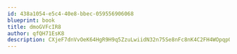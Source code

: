 ```yaml
---
id: 438a1054-e5c4-40e8-bbec-059556906068
blueprint: book
title: dmoGVFcIR8
author: qfQH71EsK8
description: CXjeF7dnVvOeK64HgR9H9q5ZzuLwiidN32n75Se8nFc8nK4C2FH4WOpqpQ79C0OwLT8EofTd31VQpYh6vrbMM6BFcoP7SRyoVslT
---
```

